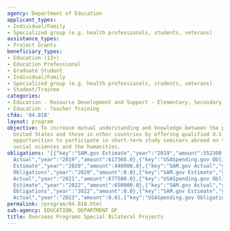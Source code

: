 ```yaml
---
agency: Department of Education
applicant_types:
- Individual/Family
- Specialized group (e.g. health professionals, students, veterans)
assistance_types:
- Project Grants
beneficiary_types:
- Education (13+)
- Education Professional
- Graduate Student
- Individual/Family
- Specialized group (e.g. health professionals, students, veterans)
- Student/Trainee
categories:
- Education - Resource Development and Support - Elementary, Secondary Education
- Education - Teacher Training
cfda: '84.018'
layout: program
objective: To increase mutual understanding and knowledge between the people of the
  United States and those in other countries by offering qualified U.S. educators
  opportunities to participate in short-term study seminars abroad on topics in the
  social sciences and the humanities.
obligations: '[{"key":"SAM.gov Estimate","year":"2019","amount":552300.0},{"key":"SAM.gov
  Actual","year":"2019","amount":617366.0},{"key":"USASpending.gov Obligations","year":"2019","amount":0.0},{"key":"SAM.gov
  Estimate","year":"2020","amount":440000.0},{"key":"SAM.gov Actual","year":"2020","amount":618600.0},{"key":"USASpending.gov
  Obligations","year":"2020","amount":0.0},{"key":"SAM.gov Estimate","year":"2021","amount":677500.0},{"key":"SAM.gov
  Actual","year":"2021","amount":677500.0},{"key":"USASpending.gov Obligations","year":"2021","amount":0.0},{"key":"SAM.gov
  Estimate","year":"2022","amount":650000.0},{"key":"SAM.gov Actual","year":"2022","amount":735000.0},{"key":"USASpending.gov
  Obligations","year":"2022","amount":0.0},{"key":"SAM.gov Estimate","year":"2023","amount":750000.0},{"key":"SAM.gov
  Actual","year":"2023","amount":0.0},{"key":"USASpending.gov Obligations","year":"2023","amount":0.0}]'
permalink: /program/84.018.html
sub-agency: EDUCATION, DEPARTMENT OF
title: Overseas Programs Special Bilateral Projects
---
```

